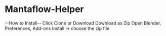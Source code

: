 # Mantaflow-Helper
--How to Install--
Click Clone or Download
Download as Zip
Open Blender, Preferences, Add-ons
Install -> choose the zip file
